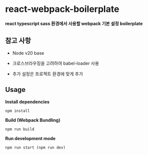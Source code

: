 # react-webpack-boilerplate

**react typescript sass 환경에서 사용할 webpack 기본 설정 boilerplate**

## 참고 사항

- Node v20 base

- 크로스브라우징을 고려하여 babel-loader 사용

- 추가 설정은 프로젝트 환경에 맞게 추가

## Usage

**Install dependencies**

```
npm install
```

**Build (Webpack Bundling)**

```
npm run build
```

**Run development mode**

```
npm run start (npm run dev)
```
